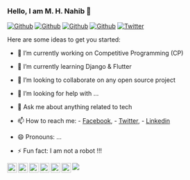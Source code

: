 ### Hello, I am M. H. Nahib 👋
<!--
[![HitCount](http://hits.dwyl.com/MHNahib/MHNahib.svg)](http://hits.dwyl.com/MHNahib/MHNahib)
-->

[![Github](https://img.shields.io/github/followers/MHNahib?style=social)](https://github.com/MHNahib)
[![Github](https://img.shields.io/github/last-commit/MHNahib/MHNahib)](https://github.com/MHNahib/MHNahib)
[![Github](https://img.shields.io/github/stars/MHNahib/MHNahib?style=social)](https://github.com/MHNahib/MHNahib)
[![Github](https://img.shields.io/github/watchers/MHNahib/MHNahib?style=social)](https://github.com/MHNahib/MHNahib)
[![Twitter](https://img.shields.io/twitter/url?style=social&url=https%3A%2F%2Ftwitter.com%2Fdamiarc_dev)](https://twitter.com/HNahib)

Here are some ideas to get you started:

- 🔭 I’m currently working on Competitive Programming (CP)
- 🌱 I’m currently learning Django & Flutter
- 👯 I’m looking to collaborate on any open source project
- 🤔 I’m looking for help with ...
- 💬 Ask me about anything related to tech
- 📫 How to reach me:  - [Facebook](https://www.facebook.com/profile.php?id=100017094937153),
                        - [Twitter](https://twitter.com/HNahib),
                        - [Linkedin](https://www.linkedin.com/in/mhnahib/)

- 😄 Pronouns: ...
- ⚡ Fun fact: I am not a robot !!!

<img src= "https://github-readme-stats.vercel.app/api?username=MHNahib&&show_icons=true&title_color=ffffff&icon_color=00ddff&text_color=daf7dc&bg_color=151515">

<a href="https://twitter.com/HNahib">
  <img align="left" alt="M. H. Nahib" width="22px" src="https://img.icons8.com/fluent/48/000000/twitter.png"/>
</a>
<a href="https://www.linkedin.com/in/mhnahib/">
  <img align="left" alt="Linkdein - M. H. Nahib" width="22px" src="https://cdn.jsdelivr.net/npm/simple-icons@v3/icons/linkedin.svg" />
</a>
<a href="https://github.com/MHNahib/">
  <img align="left" alt="Github- M. H. Nahib" width="22px" src="https://img.icons8.com/fluent/48/000000/github.png"/>
</a>
<a href="https://t.me/mhnahib">
  <img align="left" alt="Telegram - M. H. Nahib" width="22px" src="https://img.icons8.com/fluent/48/000000/telegram-app.png"/>
</a>
<a href="mailto:mhnahib@gmail.com">
  <img align="left" alt="Gmail - M. H. Nahib" width="22px" src="https://img.icons8.com/fluent/48/000000/gmail.png"/>
</a>
<a href="https://www.facebook.com/profile.php?id=100017094937153">
  <img align="left" alt="Facebook - M. H. Nahib" width="22px" src="https://img.icons8.com/android/24/000000/facebook.png"/>
</a>
